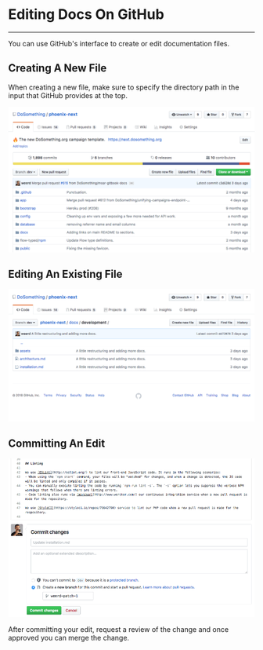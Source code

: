 # Editing Docs On GitHub
***

You can use GitHub's interface to create or edit documentation files.

## Creating A New File
When creating a new file, make sure to specify the directory path in the input that GitHub provides at the top.

![Creating A New File On GitHub](assets/creating-a-new-file-on-github.gif)

## Editing An Existing File
![Editing An Existing File On GitHub](assets/editing-an-existing-file-on-github.gif)

## Committing An Edit
![Committing An Edit](assets/committing-an-edit.gif)

After committing your edit, request a review of the change and once approved you can merge the change.
